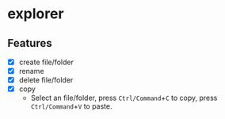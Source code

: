# explorer

## Features

- [x] create file/folder
- [x] rename
- [x] delete file/folder
- [x] copy
  - Select an file/folder, press `Ctrl/Command`+`C` to copy, press `Ctrl/Command`+`V` to paste.
